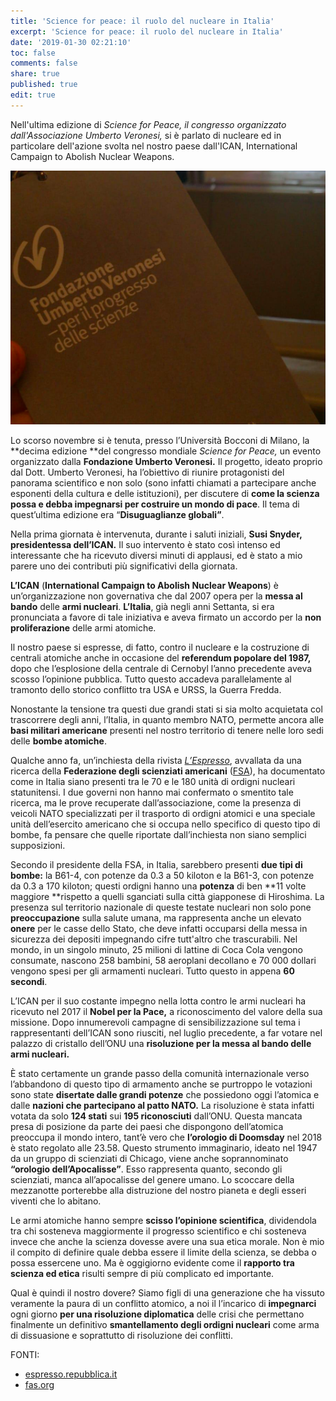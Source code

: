 ```yaml
---
title: 'Science for peace: il ruolo del nucleare in Italia'
excerpt: 'Science for peace: il ruolo del nucleare in Italia'
date: '2019-01-30 02:21:10'
toc: false
comments: false
share: true
published: true
edit: true
---
```

Nell'ultima edizione di _Science for Peace, _il congresso organizzato dall'Associazione Umberto Veronesi_,_ si è parlato di nucleare ed in particolare dell'azione svolta nel nostro paese dall'ICAN, International Campaign to Abolish Nuclear Weapons. 

![null](/assets/images/schermata-2019-01-30-alle-14.29.19.png)

Lo scorso novembre si è tenuta, presso l’Università Bocconi di Milano, la **decima edizione **del congresso mondiale _Science for Peace,_ un evento organizzato dalla **Fondazione Umberto Veronesi.** Il progetto, ideato proprio dal Dott. Umberto Veronesi, ha l’obiettivo di riunire protagonisti del panorama scientifico e non solo (sono infatti chiamati a partecipare anche esponenti della cultura e delle istituzioni), per discutere di **come la scienza possa e debba impegnarsi per costruire un mondo di pace**. Il tema di quest’ultima edizione era “**Disuguaglianze globali”**. 

Nella prima giornata è intervenuta, durante i saluti iniziali, **Susi Snyder, presidentessa dell’ICAN.** Il suo intervento è stato così intenso ed interessante che ha ricevuto diversi minuti di applausi, ed è stato a mio parere uno dei contributi più significativi della giornata. 

**L’ICAN** (**International Campaign to Abolish Nuclear Weapons**) è un’organizzazione non governativa che dal 2007 opera per la **messa al bando** delle **armi nucleari**. **L’Italia**, già negli anni Settanta, si era pronunciata a favore di tale iniziativa e aveva firmato un accordo per la **non proliferazione** delle armi atomiche. 

Il nostro paese si espresse, di fatto, contro il nucleare e la costruzione di centrali atomiche anche in occasione del **referendum popolare del 1987,** dopo che l’esplosione della centrale di Cernobyl l’anno precedente aveva scosso l’opinione pubblica. Tutto questo accadeva parallelamente al tramonto dello storico conflitto tra USA e URSS, la Guerra Fredda.

Nonostante la tensione tra questi due grandi stati si sia molto acquietata col trascorrere degli anni, l’Italia, in quanto membro NATO, permette ancora alle **basi militari americane** presenti nel nostro territorio di tenere nelle loro sedi delle **bombe atomiche**. 

Qualche anno fa, un’inchiesta della rivista [_L’Espresso_](http://espresso.repubblica.it/inchieste/2014/07/01/news/ecco-le-bombe-nucleari-di-brescia-1.171372), avvallata da una ricerca della **Federazione degli scienziati americani** ([FSA](https://fas.org/blogs/security/2014/06/ghedi/)), ha documentato come in Italia siano presenti tra le 70 e le 180 unità di ordigni nucleari statunitensi. 
I due governi non hanno mai confermato o smentito tale ricerca, ma le prove recuperate dall’associazione, come la presenza di veicoli NATO specializzati per il trasporto di ordigni atomici e una speciale unità dell’esercito americano che si occupa nello specifico di questo tipo di bombe, fa pensare che quelle riportate dall’inchiesta non siano semplici supposizioni. 

Secondo il presidente della FSA, in Italia, sarebbero presenti **due tipi di bombe:** la B61-4, con potenze da 0.3 a 50 kiloton e la B61-3, con potenze da 0.3 a 170 kiloton; questi ordigni hanno una **potenza** di ben **11 volte maggiore **rispetto a quelli sganciati sulla città giapponese di Hiroshima. La presenza sul territorio nazionale di queste testate nucleari non solo pone **preoccupazione** sulla salute umana, ma rappresenta anche un elevato **onere** per le casse dello Stato, che deve infatti occuparsi della messa in sicurezza dei depositi impegnando cifre tutt'altro che trascurabili. Nel mondo, in un singolo minuto, 25 milioni di lattine di Coca Cola vengono consumate, nascono 258 bambini, 58 aeroplani decollano e 70 000 dollari vengono spesi per gli armamenti nucleari. Tutto questo in appena **60 secondi**. 

L’ICAN per il suo costante impegno nella lotta contro le armi nucleari ha ricevuto nel 2017 il **Nobel per la Pace,** a riconoscimento del valore della sua missione. Dopo innumerevoli campagne di sensibilizzazione sul tema i rappresentanti dell’ICAN sono riusciti, nel luglio precedente, a far votare nel palazzo di cristallo dell’ONU una **risoluzione per la messa al bando delle armi nucleari.**

È stato certamente un grande passo della comunità internazionale verso l’abbandono di questo tipo di armamento anche se purtroppo le votazioni sono state **disertate dalle grandi potenze** che possiedono oggi l’atomica e dalle **nazioni che partecipano al patto NATO.** La risoluzione è stata infatti votata da solo **124 stati** sui **195 riconosciuti** dall’ONU. Questa mancata presa di posizione da parte dei paesi che dispongono dell’atomica preoccupa il mondo intero, tant’è vero che **l’orologio di Doomsday** nel 2018 è stato regolato alle 23.58. Questo strumento immaginario, ideato nel 1947 da un gruppo di scienziati di Chicago, viene anche soprannominato **“orologio dell’Apocalisse”**. Esso rappresenta quanto, secondo gli scienziati, manca all’apocalisse del genere umano. Lo scoccare della mezzanotte porterebbe alla distruzione del nostro pianeta e degli esseri viventi che lo abitano.

Le armi atomiche hanno sempre **scisso l’opinione scientifica**, dividendola tra chi sosteneva maggiormente il progresso scientifico e chi sosteneva invece che anche la scienza dovesse avere una sua etica morale. Non è mio il compito di definire quale debba essere il limite della scienza, se debba o possa essercene uno. Ma è oggigiorno evidente come il **rapporto tra scienza ed etica** risulti sempre di più complicato ed importante. 

Qual è quindi il nostro dovere? Siamo figli di una generazione che ha vissuto veramente la paura di un conflitto atomico, a noi il l’incarico di **impegnarci** ogni giorno **per una risoluzione diplomatica** delle crisi che permettano finalmente un definitivo **smantellamento degli ordigni nucleari** come arma di dissuasione e soprattutto di risoluzione dei conflitti. 

FONTI: 

* [espresso.repubblica.it](http://espresso.repubblica.it/inchieste/2014/07/01/news/ecco-le-bombe-nucleari-di-brescia-1.171372)
* [fas.org](https://fas.org/blogs/security/2014/06/ghedi/)
